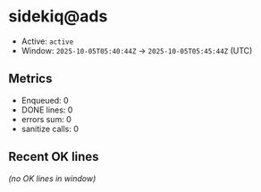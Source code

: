 # sidekiq@ads

- Active: `active`
- Window: `2025-10-05T05:40:44Z` → `2025-10-05T05:45:44Z` (UTC)

## Metrics
- Enqueued: 0
- DONE lines: 0
- errors sum: 0
- sanitize calls: 0

## Recent OK lines
_(no OK lines in window)_
